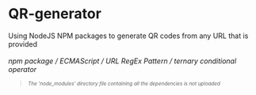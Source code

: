 # QR-generator

Using NodeJS NPM packages to generate QR codes from any URL that is provided <br><br>
*npm package / ECMAScript / URL RegEx Pattern / ternary conditional operator* 
> <em style="font-size:10px">  The 'node_modules' directory file containing all the dependencies is not uploaded </em> 
